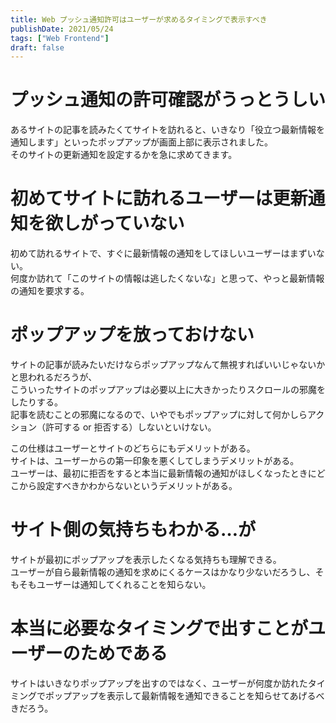 ```yaml
---
title: Web プッシュ通知許可はユーザーが求めるタイミングで表示すべき
publishDate: 2021/05/24
tags: ["Web Frontend"]
draft: false
---
```


# プッシュ通知の許可確認がうっとうしい

あるサイトの記事を読みたくてサイトを訪れると、いきなり「役立つ最新情報を通知します」といったポップアップが画面上部に表示されました。  
そのサイトの更新通知を設定するかを急に求めてきます。

# 初めてサイトに訪れるユーザーは更新通知を欲しがっていない

初めて訪れるサイトで、すぐに最新情報の通知をしてほしいユーザーはまずいない。  
何度か訪れて「このサイトの情報は逃したくないな」と思って、やっと最新情報の通知を要求する。

# ポップアップを放っておけない

サイトの記事が読みたいだけならポップアップなんて無視すればいいじゃないかと思われるだろうが、  
こういったサイトのポップアップは必要以上に大きかったりスクロールの邪魔をしたりする。  
記事を読むことの邪魔になるので、いやでもポップアップに対して何かしらアクション（許可する or 拒否する）しないといけない。

この仕様はユーザーとサイトのどちらにもデメリットがある。  
サイトは、ユーザーからの第一印象を悪くしてしまうデメリットがある。  
ユーザーは、最初に拒否をすると本当に最新情報の通知がほしくなったときにどこから設定すべきかわからないというデメリットがある。

# サイト側の気持ちもわかる…が

サイトが最初にポップアップを表示したくなる気持ちも理解できる。  
ユーザーが自ら最新情報の通知を求めにくるケースはかなり少ないだろうし、そもそもユーザーは通知してくれることを知らない。

# 本当に必要なタイミングで出すことがユーザーのためである

サイトはいきなりポップアップを出すのではなく、ユーザーが何度か訪れたタイミングでポップアップを表示して最新情報を通知できることを知らせてあげるべきだろう。
